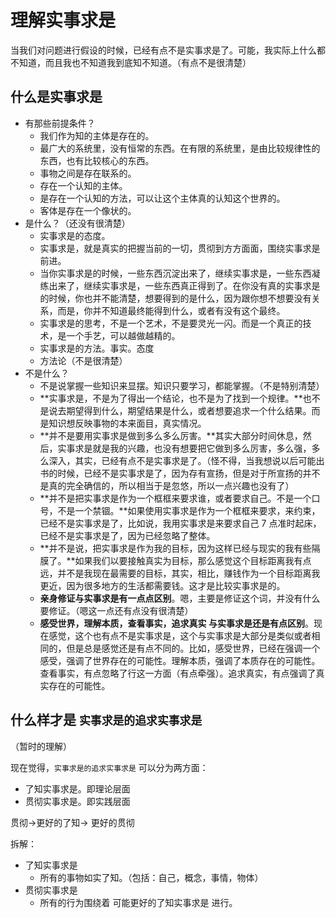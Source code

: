 # 理解实事求是



当我们对问题进行假设的时候，已经有点不是实事求是了。可能，我实际上什么都不知道，而且我也不知道我到底知不知道。（有点不是很清楚）





## 什么是实事求是

- 有那些前提条件？
  - 我们作为知的主体是存在的。
  - 最广大的系统里，没有恒常的东西。在有限的系统里，是由比较规律性的东西，也有比较核心的东西。
  - 事物之间是存在联系的。
  - 存在一个认知的主体。
  - 是存在一个认知的方法，可以让这个主体真的认知这个世界的。
  - 客体是存在一个像状的。
- 是什么？（还没有很清楚）
  - 实事求是的态度。
  - 实事求是，就是真实的把握当前的一切，贯彻到方方面面，围绕实事求是前进。
  - 当你实事求是的时候，一些东西沉淀出来了，继续实事求是，一些东西凝练出来了，继续实事求是，一些东西真正得到了。在你没有真的实事求是的时候，你也并不能清楚，想要得到的是什么，因为跟你想不想要没有关系，而是，你并不知道最终能得到什么，或者有没有这个最终。
  - 实事求是的思考，不是一个艺术，不是要灵光一闪。而是一个真正的技术，是一个手艺，可以越做越精的。
  - 实事求是的方法。事实。态度
  - 方法论（不是很清楚）
- 不是什么？
  - 不是说掌握一些知识来显摆。知识只要学习，都能掌握。（不是特别清楚）
  - **实事求是，不是为了得出一个结论，也不是为了找到一个规律。**也不是说去期望得到什么，期望结果是什么，或者想要追求一个什么结果。而是知识想反映事物的本来面目，真实情况。
  - **并不是要用实事求是做到多么多么厉害。**其实大部分时间休息，然后，实事求是就是我的兴趣，也没有想要把它做到多么厉害，多么强，多么深入，其实，已经有点不是实事求是了。（怪不得，当我想说以后可能出书的时候，已经不是实事求是了，因为存有宣扬，但是对于所宣扬的并不是真的完全确信的，所以相当于是忽悠，所以一点兴趣也没有了）
  - **并不是把实事求是作为一个框框来要求谁，或者要求自己。不是一个口号，不是一个禁锢。**如果使用实事求是作为一个框框来要求，来约束，已经不是实事求是了，比如说，我用实事求是来要求自己 7 点准时起床，已经不是实事求是了，因为已经忽略了整体。
  - **并不是说，把实事求是作为我的目标，因为这样已经与现实的我有些隔膜了。**如果我们以要接触真实为目标，那么感觉这个目标距离我有点远，并不是我现在最需要的目标，其实，相比，赚钱作为一个目标距离我更近，因为很多地方的生活都需要钱。这才是比较实事求是的。
  - **亲身修证与实事求是有一点点区别**。嗯，主要是修证这个词，并没有什么要修证。（嗯这一点还有点没有很清楚）
  - **感受世界，理解本质，查看事实，追求真实 与实事求是还是有点区别**。现在感觉，这个也有点不是实事求是，这个与实事求是大部分是类似或者相同的，但是总是感觉还是有点不同的。比如，感受世界，已经在强调一个感受，强调了世界存在的可能性。理解本质，强调了本质存在的可能性。查看事实，有点忽略了行这一方面（有点牵强）。追求真实，有点强调了真实存在的可能性。


## 什么样才是 `实事求是的追求实事求是`

（暂时的理解）

现在觉得，`实事求是的追求实事求是` 可以分为两方面：

- 了知实事求是。即理论层面
- 贯彻实事求是。即实践层面

贯彻->更好的了知-> 更好的贯彻


拆解：

- 了知实事求是
  - 所有的事物如实了知。（包括：自己，概念，事情，物体）
- 贯彻实事求是
  - 所有的行为围绕着 可能更好的了知实事求是 进行。



